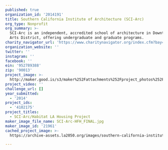 ```yaml
---
published: true
organization_id: '2014191'
title: Southern California Institute of Architecture (SCI-Arc)
org_type: Nonprofit
org_summary: >-
  SCI-Arc is an independent, accredited school of architecture in Downtown LA’s
  Arts District, offering undergraduate and graduate programs.
charity_navigator_url: 'https://www.charitynavigator.org/index.cfm?bay=search.profile&ein=952789388'
organization_website: ''
twitter: ''
instagram: ''
facebook: ''
ein: '952789388'
zip: '90013'
project_image: >-
  http://maker.good.is/s3/maker%252Fattachments%252Fproject_photos%252Fimages%252F21961%252Fdisplay%252FSCI-Arc-HFH_FINAL.jpg=c570x385
project_video: ''
challenge_url: []
year_submitted:
  - '2014'
project_ids:
  - '4102175'
project_titles:
  - SCI-Arc/Habitat LA Housing Project
maker_image_file_name: SCI-Arc-HFH_FINAL.jpg
maker_image_id: '21961'
cached_project_image: >-
  https://archive-assets.la2050.org/images/southern-california-institute-of-architecture-sci-arc/maker.good.is/s3/maker%252Fattachments%252Fproject_photos%252Fimages%252F21961%252Fdisplay%252FSCI-Arc-HFH_FINAL.jpg=c570x385.jpg

---
```

